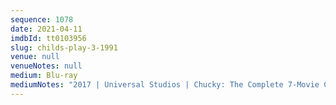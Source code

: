 ```yaml
---
sequence: 1078
date: 2021-04-11
imdbId: tt0103956
slug: childs-play-3-1991
venue: null
venueNotes: null
medium: Blu-ray
mediumNotes: "2017 | Universal Studios | Chucky: The Complete 7-Movie Collection"
---
```

